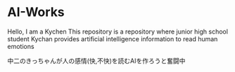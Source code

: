# AI-Works
Hello, I am a Kychen This repository is a repository where junior high school student Kychan provides artificial intelligence information to read human emotions

中二のきっちゃんが人の感情(快,不快)を読むAIを作ろうと奮闘中
